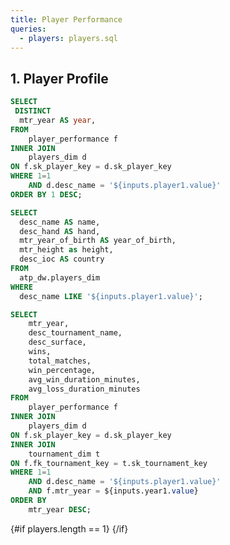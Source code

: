 ```yaml
---
title: Player Performance
queries:
  - players: players.sql
---
```


## 1. Player Profile

```sql years
SELECT
 DISTINCT
  mtr_year AS year,
FROM
    player_performance f
INNER JOIN
    players_dim d
ON f.sk_player_key = d.sk_player_key
WHERE 1=1
    AND d.desc_name = '${inputs.player1.value}'
ORDER BY 1 DESC;
```

<Dropdown data={players} name=player1 value=player_name>
    <DropdownOption value="Roger Federer" valueLabel="All players" defaultValue="Roger Federer"/>
</Dropdown>
<Dropdown data={years} name=year1 value=year>
<DropdownOption  valueLabel="Year" defaultValue="2024"/>
</Dropdown>

```sql player_desc
SELECT
  desc_name AS name,
  desc_hand AS hand,
  mtr_year_of_birth AS year_of_birth,
  mtr_height as height,
  desc_ioc AS country
FROM
  atp_dw.players_dim
WHERE
  desc_name LIKE '${inputs.player1.value}';
```

```sql player_stats
SELECT
    mtr_year,
    desc_tournament_name,
    desc_surface,
    wins,
    total_matches,
    win_percentage,
    avg_win_duration_minutes,
    avg_loss_duration_minutes
FROM
    player_performance f
INNER JOIN
    players_dim d
ON f.sk_player_key = d.sk_player_key
INNER JOIN
    tournament_dim t
ON f.fk_tournament_key = t.sk_tournament_key
WHERE 1=1
    AND d.desc_name = '${inputs.player1.value}'
    AND f.mtr_year = ${inputs.year1.value}
ORDER BY
    mtr_year DESC;
```

{#if players.length == 1}
{/if}

<BigValue
data={player_desc}
value=name
/>
<BigValue
data={player_desc}
value=hand
/>
<BigValue
data={player_desc}
value=height
/>
<BigValue
data={player_desc}
value=country
/>
